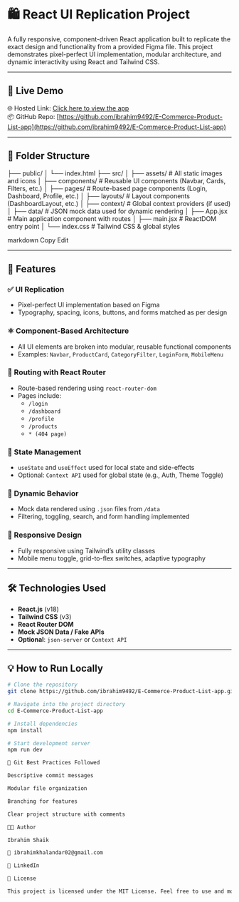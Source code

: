 # 🛍️ React UI Replication Project

A fully responsive, component-driven React application built to replicate the exact design and functionality from a provided Figma file. This project demonstrates pixel-perfect UI implementation, modular architecture, and dynamic interactivity using React and Tailwind CSS.

---

## 🚀 Live Demo

🌐 Hosted Link: [Click here to view the app](https://e-commerce-product-list-app.vercel.app/)  
📦 GitHub Repo: [https://github.com/ibrahim9492/E-Commerce-Product-List-app](https://github.com/ibrahim9492/E-Commerce-Product-List-app)

---

## 📁 Folder Structure

├── public/
│ └── index.html
├── src/
│ ├── assets/ # All static images and icons
│ ├── components/ # Reusable UI components (Navbar, Cards, Filters, etc.)
│ ├── pages/ # Route-based page components (Login, Dashboard, Profile, etc.)
│ ├── layouts/ # Layout components (DashboardLayout, etc.)
│ ├── context/ # Global context providers (if used)
│ ├── data/ # JSON mock data used for dynamic rendering
│ ├── App.jsx # Main application component with routes
│ ├── main.jsx # ReactDOM entry point
│ └── index.css # Tailwind CSS & global styles

markdown
Copy
Edit

---

## 🧩 Features

### ✅ UI Replication

- Pixel-perfect UI implementation based on Figma
- Typography, spacing, icons, buttons, and forms matched as per design

### ⚛️ Component-Based Architecture

- All UI elements are broken into modular, reusable functional components
- Examples: `Navbar`, `ProductCard`, `CategoryFilter`, `LoginForm`, `MobileMenu`

### 🔀 Routing with React Router

- Route-based rendering using `react-router-dom`
- Pages include:
  - `/login`
  - `/dashboard`
  - `/profile`
  - `/products`
  - `* (404 page)`

### 🔄 State Management

- `useState` and `useEffect` used for local state and side-effects
- Optional: `Context API` used for global state (e.g., Auth, Theme Toggle)

### 🧠 Dynamic Behavior

- Mock data rendered using `.json` files from `/data`
- Filtering, toggling, search, and form handling implemented

### 📱 Responsive Design

- Fully responsive using Tailwind’s utility classes
- Mobile menu toggle, grid-to-flex switches, adaptive typography

---

## 🛠️ Technologies Used

- **React.js** (v18)
- **Tailwind CSS** (v3)
- **React Router DOM**
- **Mock JSON Data / Fake APIs**
- **Optional**: `json-server` or `Context API`

---

## 💡 How to Run Locally

```bash
# Clone the repository
git clone https://github.com/ibrahim9492/E-Commerce-Product-List-app.git

# Navigate into the project directory
cd E-Commerce-Product-List-app

# Install dependencies
npm install

# Start development server
npm run dev

📌 Git Best Practices Followed

Descriptive commit messages

Modular file organization

Branching for features

Clear project structure with comments

👨‍💻 Author

Ibrahim Shaik

📧 ibrahimkhalandar02@gmail.com

🔗 LinkedIn

📃 License

This project is licensed under the MIT License. Feel free to use and modify it for personal or commercial purposes.
